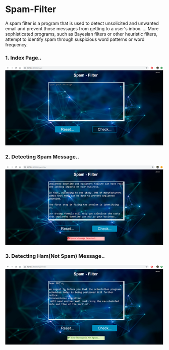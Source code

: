 # Spam-Filter
A spam filter is a program that is used to detect unsolicited and unwanted email and prevent those messages from getting to a user's inbox. ... More sophisticated programs, such as Bayesian filters or other heuristic filters, attempt to identify spam through suspicious word patterns or word frequency.

### 1. Index Page..

![empty](empty.png)

### 2. Detecting Spam Message..

![spamfilter](spamfilter.png)

### 3. Detecting Ham(Not Spam) Message..

![notspam](notspam.png)
